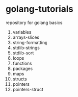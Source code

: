 # golang-tutorials
repository for golang basics

1. variables
2. arrays-slices
3. string-formatting
4. stdlib-strings
5. stdlib-sort
6. loops
7. functions 
8. packages
9. maps
10. structs
11. pointers
12. pointers-struct